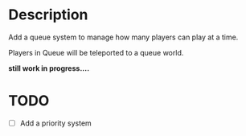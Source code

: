 # Description
Add a queue system to manage how many players can play at a time.

Players in Queue will be teleported to a queue world.

**still work in progress....**

# TODO
- [ ] Add a priority system
